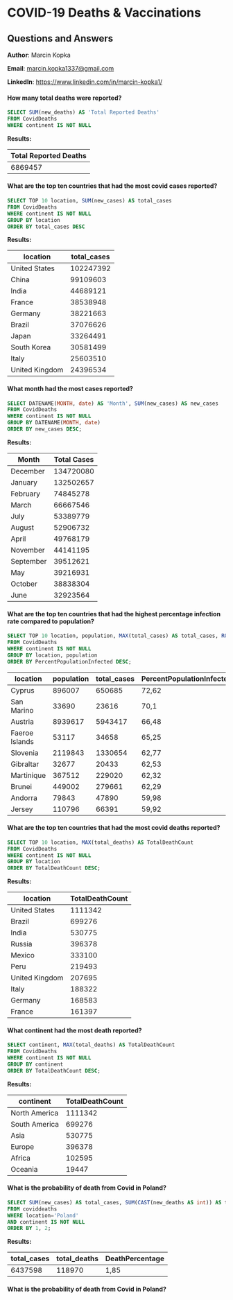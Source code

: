 # COVID-19 Deaths & Vaccinations 
## Questions and Answers

**Author**: Marcin Kopka

**Email**: marcin.kopka1337@gmail.com

**LinkedIn**: https://www.linkedin.com/in/marcin-kopka1/


#### How many total deaths were reported?

````sql
SELECT SUM(new_deaths) AS 'Total Reported Deaths'
FROM CovidDeaths
WHERE continent IS NOT NULL
````

**Results:**

Total Reported Deaths|
---------------------|
6869457|

 #### What are the top ten countries that had the most covid cases reported?

````sql
SELECT TOP 10 location, SUM(new_cases) AS total_cases
FROM CovidDeaths
WHERE continent IS NOT NULL
GROUP BY location
ORDER BY total_cases DESC
````

**Results:**

location      |total_cases  |
--------------|-------------|
United States	|    102247392|
China	        |     99109603|
India	        |     44689121|
France	       |     38538948|
Germany	      |     38221663|
Brazil	       |     37076626|
Japan	        |     33264491|
South Korea   |     30581499|
Italy	        |     25603510|
United Kingdom|     24396534|

#### What month had the most cases reported?

````sql
SELECT DATENAME(MONTH, date) AS 'Month', SUM(new_cases) AS new_cases
FROM CovidDeaths
WHERE continent IS NOT NULL
GROUP BY DATENAME(MONTH, date)
ORDER BY new_cases DESC;
````

**Results:**

Month    |Total Cases|
---------|-----------|
December |  134720080|
January  |  132502657|
February |   74845278|
March    |   66667546|
July     |   53389779|
August   |   52906732|
April	   |   49768179|
November |   44141195|
September|   39512621|
May	     |   39216931|
October	 |   38838304|
June	    |   32923564|

#### What are the top ten countries that had the highest percentage infection rate compared to population?

````sql
SELECT TOP 10 location, population, MAX(total_cases) AS total_cases, ROUND(MAX((total_cases/population))*100,2) AS PercentPopulationInfected
FROM CovidDeaths
WHERE continent IS NOT NULL
GROUP BY location, population
ORDER BY PercentPopulationInfected DESC;
````

location	     |population|total_cases|PercentPopulationInfected|
--------------|----------|-----------|-------------------------|
Cyprus	       |    896007|     650685|                    72,62|
San Marino	   |     33690|      23616|                     70,1|
Austria	      |   8939617|    5943417|                    66,48|
Faeroe Islands|     53117|      34658|                   	65,25|
Slovenia	     |   2119843|    1330654|                    62,77|
Gibraltar	    |     32677|      20433|                    62,53|
Martinique	   |    367512|     229020|                    62,32|
Brunei	       |    449002|     279661|                    62,29|
Andorra	      |     79843|      47890|                    59,98|
Jersey	       |    110796|      66391|                    59,92|

#### What are the top ten countries that had the most covid deaths reported?

````sql
SELECT TOP 10 location, MAX(total_deaths) AS TotalDeathCount 
FROM CovidDeaths
WHERE continent IS NOT NULL
GROUP BY location
ORDER BY TotalDeathCount DESC;
````

**Results:**

location	     |TotalDeathCount|
--------------|---------------|
United States |        1111342|
Brazil        |         699276|
India         |	        530775|
Russia        |        	396378|
Mexico        |        	333100|
Peru          |	        219493|
United Kingdom|        	207695|
Italy         |	        188322|
Germany       |	        168583|
France        |	        161397|

#### What continent had the most death reported?

````sql
SELECT continent, MAX(total_deaths) AS TotalDeathCount 
FROM CovidDeaths
WHERE continent IS NOT NULL
GROUP BY continent
ORDER BY TotalDeathCount DESC;
````

**Results:**

continent	   |TotalDeathCount|
-------------|---------------|
North America|	       1111342|
South America|        	699276|
Asia	        |         530775|
Europe	      |         396378|
Africa	      |         102595|
Oceania	     |          19447|

#### What is the probability of death from Covid in Poland?

````sql
SELECT SUM(new_cases) AS total_cases, SUM(CAST(new_deaths AS int)) AS total_deaths, ROUND(SUM(new_deaths)/SUM(new_cases)*100, 2) AS DeathPercentage
FROM coviddeaths
WHERE location='Poland'
AND continent IS NOT NULL
ORDER BY 1, 2;
````

**Results:**

total_cases|total_deaths|DeathPercentage|
-----------|------------|---------------|
6437598	   |      118970|	          1,85|

#### What is the probability of death from Covid in Poland?
